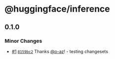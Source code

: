 # @huggingface/inference

## 0.1.0

### Minor Changes

- [#1](https://github.com/o-az/huggingface.js/pull/1) [`8159bc2`](https://github.com/o-az/huggingface.js/commit/8159bc27eb303534110079fb7b9d217a6750178b) Thanks [@o-az](https://github.com/o-az)! - testing changesets
